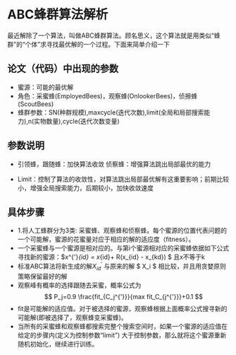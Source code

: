 # ABC蜂群算法解析 # 
最近解除了一个算法，叫做ABC蜂群算法。顾名思义，这个算法就是用类似“蜂群”的“个体”求寻找最优解的一个过程。下面来简单介绍一下

##  论文（代码）中出现的参数 ##
- 蜜源：可能的最优解
- 角色：采蜜蜂(EmployedBees)，观察蜂(OnlookerBees)，侦擦蜂(ScoutBees)
- 蜂群参数：SN(种群规模),maxcycle(迭代次数),limit(全局和局部搜索能力),n(实物数量),cycle(迭代次数变量)

##  参数说明 ##
- 引领蜂，跟随蜂：加快算法收敛  侦察蜂：增强算法跳出局部最优的能力

- Limit：控制了算法的收敛性，对算法跳出局部最优解有这重要影响；前期比较小，增强全局搜索能力，后期较小，加快收敛速度


##  具体步骤 ##

- 1.将人工蜂群分为3类: 采蜜蜂、观察蜂和侦察蜂。每个蜜源的位置代表问题的一个可能解，蜜源的花蜜量对应于相应的解的适应度（fitness）。
- 一个采蜜蜂与一个蜜源是相对应的。与第i个蜜源相对应的采蜜蜂依据如下公式寻找新的蜜源：$x^{'}_{id} = x_{id}+ R(x_{id} - x_{kd}) $ 且x不等于k
- 标准ABC算法将新生成的解$X^{'}_{id}$ 与原来的解 $ X_i $ 相比较，并且用贪婪原则策略保留最好的解
- 观察峰有概率的选择跟随去采蜜，概率公式为
 $$ P_j=0.9 \frac{fit_{C_j^{'}}}{max fit_C_{j^{'}}}+0.1  $$
- fit是可能解的适应值。对于被选择的蜜源，观察蜂根据上面概率公式搜寻新的可能解(即被选择了，观察蜂变采蜜蜂)。
- 当所有的采蜜蜂和观察蜂都搜索完整个搜索空间时，如果一个蜜源的适应值在给定的步骤内(定义为控制参数“limit”) 大于控制参数，那么就将这个蜜源重新随机初始化，继续进行训练。
